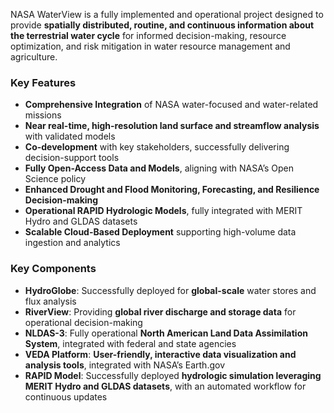 
NASA WaterView is a fully implemented and operational project designed to provide **spatially distributed, routine, and continuous information about the terrestrial water cycle** for informed decision-making, resource optimization, and risk mitigation in water resource management and agriculture. 

### **Key Features**
- **Comprehensive Integration** of NASA water-focused and water-related missions
- **Near real-time, high-resolution land surface and streamflow analysis** with validated models
- **Co-development** with key stakeholders, successfully delivering decision-support tools
- **Fully Open-Access Data and Models**, aligning with NASA’s Open Science policy
- **Enhanced Drought and Flood Monitoring, Forecasting, and Resilience Decision-making**
- **Operational RAPID Hydrologic Models**, fully integrated with MERIT Hydro and GLDAS datasets
- **Scalable Cloud-Based Deployment** supporting high-volume data ingestion and analytics

### **Key Components**
- **HydroGlobe**: Successfully deployed for **global-scale** water stores and flux analysis
- **RiverView**: Providing **global river discharge and storage data** for operational decision-making
- **NLDAS-3**: Fully operational **North American Land Data Assimilation System**, integrated with federal and state agencies
- **VEDA Platform**: **User-friendly, interactive data visualization and analysis tools**, integrated with NASA’s Earth.gov
- **RAPID Model**: Successfully deployed **hydrologic simulation leveraging MERIT Hydro and GLDAS datasets**, with an automated workflow for continuous updates
